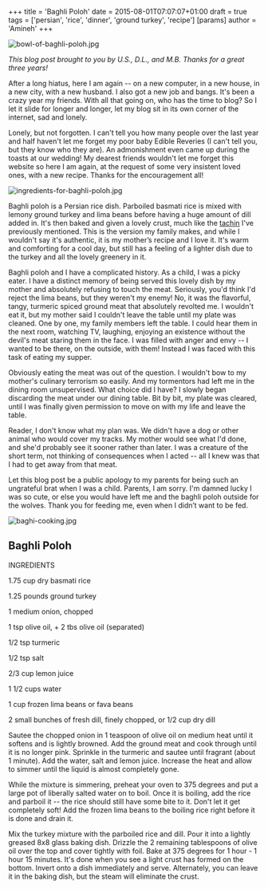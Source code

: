 +++
title = 'Baghli Poloh'
date = 2015-08-01T07:07:07+01:00
draft = true
tags = ['persian', 'rice', 'dinner', 'ground turkey', 'recipe']
[params]
author = 'Amineh'
+++


![bowl-of-baghli-poloh.jpg](/bowl-of-baghli-poloh.jpg)

*This blog post brought to you by U.S., D.L., and M.B. Thanks for a great three years!*

After a long hiatus, here I am again -- on a new computer, in a new house, in a new city, with a new husband. I also got
a new job and bangs. It's been a crazy year my friends. With all that going on, who has the time to blog? So I let it
slide for longer and longer, let my blog sit in its own corner of the internet, sad and lonely.

Lonely, but not forgotten. I can't tell you how many people over the last year and half haven't let me forget my poor
baby Edible Reveries (I can't tell you, but they know who they are). An admonishment even came up during the toasts at
our wedding!  My dearest friends wouldn't let me forget this website so here I am again, at the request of some very
insistent loved ones, with a new recipe. Thanks for the encouragement all!

![ingredients-for-baghli-poloh.jpg](/ingredients-for-baghli-poloh.jpg)

Baghli poloh is a Persian rice dish. Parboiled basmati rice is mixed with lemony ground turkey and lima beans before
having a huge amount of dill added in. It's then baked and given a lovely crust, much like the [tachin](http://www.ediblereveries.com/home/2013/12/14/tachin-layered-persian-rice) I've previously
mentioned. This is the version my family makes, and while I wouldn't say it's authentic, it is my mother’s recipe and I
love it. It's warm and comforting for a cool day, but still has a feeling of a lighter dish due to the turkey and all
the lovely greenery in it.

Baghli poloh and I have a complicated history. As a child, I was a picky eater. I have a distinct memory of being served
this lovely dish by my mother and absolutely refusing to touch the meat. Seriously, you'd think I'd reject the lima
beans, but they weren't my enemy!  No, it was the flavorful, tangy, turmeric spiced ground meat that absolutely revolted
me. I wouldn't eat it, but my mother said I couldn't leave the table until my plate was cleaned. One by one, my family
members left the table. I could hear them in the next room, watching TV, laughing, enjoying an existence without the
devil's meat staring them in the face. I was filled with anger and envy -- I wanted to be there, on the outside, with
them!   Instead I was faced with this task of eating my supper.

Obviously eating the meat was out of the question. I wouldn't bow to my mother's culinary terrorism so easily. And my
tormentors had left me in the dining room unsupervised. What choice did I have? I slowly began discarding the meat under
our dining table. Bit by bit, my plate was cleared, until I was finally given permission to move on with my life and
leave the table.

Reader, I don't know what my plan was. We didn't have a dog or other animal who would cover my tracks. My mother would
see what I'd done, and she'd probably see it sooner rather than later. I was a creature of the short term, not thinking
of consequences when I acted -- all I knew was that I had to get away from that meat.

Let this blog post be a public apology to my parents for being such an ungrateful brat when I was a child. Parents, I am
sorry. I'm damned lucky I was so cute, or else you would have left me and the baghli poloh outside for the wolves. Thank
you for feeding me, even when I didn’t want to be fed.

![baghi-cooking.jpg](/baghi-cooking.jpg)

## Baghli Poloh

INGREDIENTS

1.75 cup dry basmati rice

1.25 pounds ground turkey

1 medium onion, chopped

1 tsp olive oil, + 2 tbs olive oil (separated)

1/2 tsp turmeric

1/2 tsp salt

2/3 cup lemon juice

1 1/2 cups water

1 cup frozen lima beans or fava beans

2 small bunches of fresh dill, finely chopped, or 1/2 cup dry dill

Sautee the chopped onion in 1 teaspoon of olive oil on medium heat until it softens and is lightly browned. Add the
ground meat and cook through until it is no longer pink. Sprinkle in the turmeric and sautee until fragrant (about 1
minute). Add the water, salt and lemon juice. Increase the heat and allow to simmer until the liquid is almost
completely gone.

While the mixture is simmering, preheat your oven to 375 degrees and put a large pot of liberally salted water on to
boil. Once it is boiling, add the rice and parboil it -- the rice should still have some bite to it. Don't let it get
completely soft!  Add the frozen lima beans to the boiling rice right before it is done and drain it.

Mix the turkey mixture with the parboiled rice and dill. Pour it into a lightly greased 8x8 glass baking dish. Drizzle
the 2 remaining tablespoons of olive oil over the top and cover tightly with foil. Bake at 375 degrees for 1 hour - 1
hour 15 minutes. It's done when you see a light crust has formed on the bottom. Invert onto a dish immediately and
serve. Alternately, you can leave it in the baking dish, but the steam will eliminate the crust.
